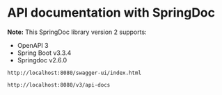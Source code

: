 # API documentation with SpringDoc

**Note:** This SpringDoc library version 2 supports:
- OpenAPI 3
- Spring Boot v3.3.4
- Springdoc v2.6.0

`http://localhost:8080/swagger-ui/index.html`

`http://localhost:8080/v3/api-docs`
